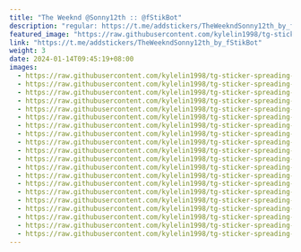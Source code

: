 ```yaml
---
title: "The Weeknd @Sonny12th :: @fStikBot"
description: "regular: https://t.me/addstickers/TheWeekndSonny12th_by_fStikBot"
featured_image: "https://raw.githubusercontent.com/kylelin1998/tg-sticker-spreading-worldwide-images/main/img/a588bc33-78a7-46e8-8d9b-c71f5d38a01b.jpg"
link: "https://t.me/addstickers/TheWeekndSonny12th_by_fStikBot"
weight: 3
date: 2024-01-14T09:45:19+08:00
images:
  - https://raw.githubusercontent.com/kylelin1998/tg-sticker-spreading-worldwide-images/main/img/a588bc33-78a7-46e8-8d9b-c71f5d38a01b.jpg
  - https://raw.githubusercontent.com/kylelin1998/tg-sticker-spreading-worldwide-images/main/img/aa1ebc92-55df-4b8e-b388-d4307170fd3b.jpg
  - https://raw.githubusercontent.com/kylelin1998/tg-sticker-spreading-worldwide-images/main/img/6c5d0884-9708-4888-b093-f4a404c52396.jpg
  - https://raw.githubusercontent.com/kylelin1998/tg-sticker-spreading-worldwide-images/main/img/417ecef7-0bae-4948-ace1-ff75a2c277a6.jpg
  - https://raw.githubusercontent.com/kylelin1998/tg-sticker-spreading-worldwide-images/main/img/07aea153-8f6c-4080-872f-51b978d053d2.jpg
  - https://raw.githubusercontent.com/kylelin1998/tg-sticker-spreading-worldwide-images/main/img/3cab1293-e84b-4ca8-813b-d0f24e057849.jpg
  - https://raw.githubusercontent.com/kylelin1998/tg-sticker-spreading-worldwide-images/main/img/0b003b5e-0011-429e-a88d-bab9904007a8.jpg
  - https://raw.githubusercontent.com/kylelin1998/tg-sticker-spreading-worldwide-images/main/img/edf4de31-b7c7-4639-8b1f-baa48ac36bca.jpg
  - https://raw.githubusercontent.com/kylelin1998/tg-sticker-spreading-worldwide-images/main/img/19d63f63-6b4f-489b-b5a6-04bbac52161c.jpg
  - https://raw.githubusercontent.com/kylelin1998/tg-sticker-spreading-worldwide-images/main/img/2f3e1d55-c284-4eea-b958-89452b071b7d.jpg
  - https://raw.githubusercontent.com/kylelin1998/tg-sticker-spreading-worldwide-images/main/img/d84ea26d-9963-4e19-b3e3-72b1fffc496d.jpg
  - https://raw.githubusercontent.com/kylelin1998/tg-sticker-spreading-worldwide-images/main/img/9d489115-432b-4bec-991d-58f12d2fd789.jpg
  - https://raw.githubusercontent.com/kylelin1998/tg-sticker-spreading-worldwide-images/main/img/81b9d3e5-be6e-4ca2-97b8-5ecda42d17be.jpg
  - https://raw.githubusercontent.com/kylelin1998/tg-sticker-spreading-worldwide-images/main/img/b9b65277-21c3-40a8-93e4-2b4278cebbc3.jpg
  - https://raw.githubusercontent.com/kylelin1998/tg-sticker-spreading-worldwide-images/main/img/ffc05b4f-f950-4e82-90b5-ee6def711a58.jpg
  - https://raw.githubusercontent.com/kylelin1998/tg-sticker-spreading-worldwide-images/main/img/981c4c81-15bb-47c9-98a2-4f9f32cff76b.jpg
  - https://raw.githubusercontent.com/kylelin1998/tg-sticker-spreading-worldwide-images/main/img/41e1fd21-196f-421d-ba3d-a0f5c85bc138.jpg
  - https://raw.githubusercontent.com/kylelin1998/tg-sticker-spreading-worldwide-images/main/img/96757366-a59c-4b4e-a117-b04763957db6.jpg
  - https://raw.githubusercontent.com/kylelin1998/tg-sticker-spreading-worldwide-images/main/img/aa6546d8-12a2-44f1-9464-928802061db8.jpg
  - https://raw.githubusercontent.com/kylelin1998/tg-sticker-spreading-worldwide-images/main/img/a3f3df17-1fc8-44e3-9251-8229726df1b0.jpg
---
```

